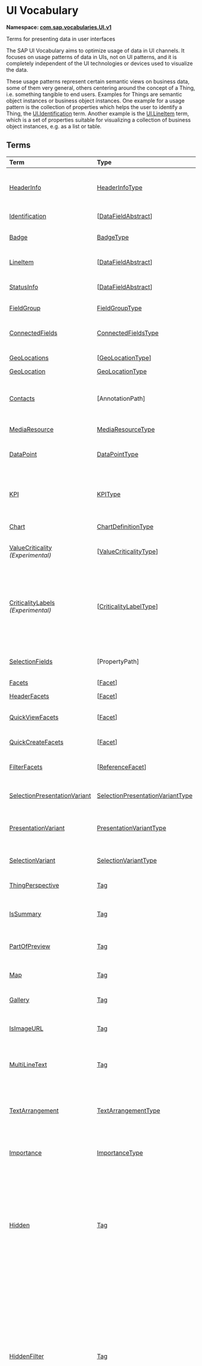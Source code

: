 # UI Vocabulary
**Namespace: [com.sap.vocabularies.UI.v1](UI.xml)**

Terms for presenting data in user interfaces

The SAP UI Vocabulary aims to optimize usage of data in UI channels.
It focuses on usage patterns of data in UIs, not on UI patterns, and it is completely independent of the 
UI technologies or devices used to visualize the data.

These usage patterns represent certain semantic views on business data, some of them very general, 
others centering around the concept of a Thing, i.e. something tangible to end users. 
Examples for Things are semantic object instances or business object instances. 
One example for a usage pattern is the collection of properties which helps the user to identify a Thing, 
the [UI.Identification](#Identification) term. 
Another example is the [UI.LineItem](#LineItem) term, which is a set of properties suitable for visualizing 
a collection of business object instances, e.g. as a list or table.


## Terms

Term|Type|Description
:---|:---|:----------
[HeaderInfo](UI.xml#L51)|[HeaderInfoType](#HeaderInfoType)|<a name="HeaderInfo"></a>Information for the header area of an entity representation. HeaderInfo is mandatory for main entity types of the model
[Identification](UI.xml#L102)|\[[DataFieldAbstract](#DataFieldAbstract)\]|<a name="Identification"></a>Collection of fields identifying the object
[Badge](UI.xml#L107)|[BadgeType](#BadgeType)|<a name="Badge"></a>Information usually displayed in the form of a business card
[LineItem](UI.xml#L135)|\[[DataFieldAbstract](#DataFieldAbstract)\]|<a name="LineItem"></a>Collection of data fields for representation in a table or list
[StatusInfo](UI.xml#L140)|\[[DataFieldAbstract](#DataFieldAbstract)\]|<a name="StatusInfo"></a>Collection of data fields describing the status of an entity
[FieldGroup](UI.xml#L145)|[FieldGroupType](#FieldGroupType)|<a name="FieldGroup"></a>Group of fields with an optional label
[ConnectedFields](UI.xml#L159)|[ConnectedFieldsType](#ConnectedFieldsType)|<a name="ConnectedFields"></a>Group of semantically connected fields with a representation template and an optional label ([Example](UI.xml#L162))
[GeoLocations](UI.xml#L229)|\[[GeoLocationType](#GeoLocationType)\]|<a name="GeoLocations"></a>Collection of geographic locations
[GeoLocation](UI.xml#L233)|[GeoLocationType](#GeoLocationType)|<a name="GeoLocation"></a>Geographic location
[Contacts](UI.xml#L253)|\[AnnotationPath\]|<a name="Contacts"></a>Collection of contacts<p>Each collection item MUST reference an annotation of a Communication.Contact</p>
[MediaResource](UI.xml#L260)|[MediaResourceType](#MediaResourceType)|<a name="MediaResource"></a>Properties that describe a media resource
[DataPoint](UI.xml#L314)|[DataPointType](#DataPointType)|<a name="DataPoint"></a>Visualization of a single point of data, typically a number; may also be textual, e.g. a status value
[KPI](UI.xml#L606)|[KPIType](#KPIType)|<a name="KPI"></a>A Key Performance Indicator (KPI) bundles a SelectionVariant and a DataPoint, and provides details for progressive disclosure
[Chart](UI.xml#L661)|[ChartDefinitionType](#ChartDefinitionType)|<a name="Chart"></a>Visualization of multiple data points
[ValueCriticality](UI.xml#L881) *(Experimental)*|\[[ValueCriticalityType](#ValueCriticalityType)\]|<a name="ValueCriticality"></a>Assign criticalities to primitive values. This information can be used for semantic coloring.
[CriticalityLabels](UI.xml#L896) *(Experimental)*|\[[CriticalityLabelType](#CriticalityLabelType)\]|<a name="CriticalityLabels"></a>Assign labels to criticalities. This information can be used for semantic coloring. A label for a criticality is required, if more than one value of the annotated property has been assigned to the same criticality. There must be no more than one label per criticality.
[SelectionFields](UI.xml#L918)|\[PropertyPath\]|<a name="SelectionFields"></a>Properties that might be relevant for filtering a collection of entities of this type
[Facets](UI.xml#L927)|\[[Facet](#Facet)\]|<a name="Facets"></a>Collection of facets
[HeaderFacets](UI.xml#L931)|\[[Facet](#Facet)\]|<a name="HeaderFacets"></a>Facets for additional object header information
[QuickViewFacets](UI.xml#L935)|\[[Facet](#Facet)\]|<a name="QuickViewFacets"></a>Facets that may be used for a quick overview of the object
[QuickCreateFacets](UI.xml#L939)|\[[Facet](#Facet)\]|<a name="QuickCreateFacets"></a>Facets that may be used for a (quick) create of the object
[FilterFacets](UI.xml#L943)|\[[ReferenceFacet](#ReferenceFacet)\]|<a name="FilterFacets"></a>Facets that reference UI.FieldGroup annotations to group filterable fields
[SelectionPresentationVariant](UI.xml#L1007)|[SelectionPresentationVariantType](#SelectionPresentationVariantType)|<a name="SelectionPresentationVariant"></a>A SelectionPresentationVariant bundles a Selection Variant and a Presentation Variant
[PresentationVariant](UI.xml#L1033)|[PresentationVariantType](#PresentationVariantType)|<a name="PresentationVariant"></a>Defines how the result of a queried collection of entities is shaped and how this result is displayed
[SelectionVariant](UI.xml#L1107)|[SelectionVariantType](#SelectionVariantType)|<a name="SelectionVariant"></a>A SelectionVariant denotes a combination of parameters and filters to query the annotated entity set
[ThingPerspective](UI.xml#L1239)|[Tag](https://github.com/oasis-tcs/odata-vocabularies/blob/master/vocabularies/Org.OData.Core.V1.md#Tag)|<a name="ThingPerspective"></a>The annotated term is a Thing Perspective
[IsSummary](UI.xml#L1242)|[Tag](https://github.com/oasis-tcs/odata-vocabularies/blob/master/vocabularies/Org.OData.Core.V1.md#Tag)|<a name="IsSummary"></a>This Facet and all included Facets are the summary of the thing. At most one Facet of a thing can be tagged with this term
[PartOfPreview](UI.xml#L1247)|[Tag](https://github.com/oasis-tcs/odata-vocabularies/blob/master/vocabularies/Org.OData.Core.V1.md#Tag)|<a name="PartOfPreview"></a>This Facet and all included Facets are part of the Thing preview
[Map](UI.xml#L1251)|[Tag](https://github.com/oasis-tcs/odata-vocabularies/blob/master/vocabularies/Org.OData.Core.V1.md#Tag)|<a name="Map"></a>Target MUST reference a UI.GeoLocation, Communication.Address or a collection of these
[Gallery](UI.xml#L1256)|[Tag](https://github.com/oasis-tcs/odata-vocabularies/blob/master/vocabularies/Org.OData.Core.V1.md#Tag)|<a name="Gallery"></a>Target MUST reference a UI.MediaResource
[IsImageURL](UI.xml#L1261)|[Tag](https://github.com/oasis-tcs/odata-vocabularies/blob/master/vocabularies/Org.OData.Core.V1.md#Tag)|<a name="IsImageURL"></a>Properties and terms annotated with this term MUST contain a valid URL referencing an resource with a MIME type image
[MultiLineText](UI.xml#L1267)|[Tag](https://github.com/oasis-tcs/odata-vocabularies/blob/master/vocabularies/Org.OData.Core.V1.md#Tag)|<a name="MultiLineText"></a>Properties annotated with this annotation should be rendered as multi-line text (e.g. text area)
[TextArrangement](UI.xml#L1273)|[TextArrangementType](#TextArrangementType)|<a name="TextArrangement"></a>Describes the arrangement of a code or ID value and its text<p>If used for a single property the Common.Text annotation is annotated</p>
[Importance](UI.xml#L1300)|[ImportanceType](#ImportanceType)|<a name="Importance"></a>Expresses the importance of e.g. a DataField or an annotation
[Hidden](UI.xml#L1315)|[Tag](https://github.com/oasis-tcs/odata-vocabularies/blob/master/vocabularies/Org.OData.Core.V1.md#Tag)|<a name="Hidden"></a>Properties or facets (see UI.Facet) annotated with this term will not be rendered if the annotation evaluates to true.<p>Hidden properties usually carry technical information that is used for application control and is of no direct interest to end users. The annotation value may be an expression to dynamically hide or render the annotated feature.</p>
[HiddenFilter](UI.xml#L1322)|[Tag](https://github.com/oasis-tcs/odata-vocabularies/blob/master/vocabularies/Org.OData.Core.V1.md#Tag)|<a name="HiddenFilter"></a>Properties annotated with this term will not be rendered as filter criteria if the annotation evaluates to true.<p>Properties annotated with `HiddenFilter` are intended as parts of a `$filter` expression that cannot be directly influenced by end users. The properties will be rendered in all other places, e.g. table columns or form fields. This is in contrast to properties annotated with [Hidden](#Hidden) that are not rendered at all.</p>
[DataFieldDefault](UI.xml#L1329) *(Experimental)*|[DataFieldAbstract](#DataFieldAbstract)|<a name="DataFieldDefault"></a>Default representation of a property as a datafield, e.g. when the property is added as a table column or form field via personalization<p>Only concrete subtypes of DataFieldAbstract can be used for a DataFieldDefault. For type [DataField](#DataField) and its subtypes the annotation target SHOULD be the same property that is referenced via a path expression in the `Value` of the datafield.</p>
[Criticality](UI.xml#L1536)|[CriticalityType](#CriticalityType)|<a name="Criticality"></a>Service-calculated criticality, alternative to UI.CriticalityCalculation
[CriticalityCalculation](UI.xml#L1540)|[CriticalityCalculationType](#CriticalityCalculationType)|<a name="CriticalityCalculation"></a>Parameters for client-calculated criticality, alternative to UI.Criticality
[OrderBy](UI.xml#L1544) *(Experimental)*|PropertyPath|<a name="OrderBy"></a>Sort by the referenced property instead of by the annotated property<p>Example: annotated property `SizeCode` has string values XS, S, M, L, XL, referenced property SizeOrder has numeric values -2, -1, 0, 1, 2. Numeric ordering by SizeOrder will be more understandable than lexicographic ordering by SizeCode.</p>
[RecommendationState](UI.xml#L1552) *(Experimental)*|[RecommendationStateType](#RecommendationStateType)|<a name="RecommendationState"></a>Indicates whether a field contains or has a recommended value<p>Intelligent systems can help users by recommending input the user may "prefer".</p>
[RecommendationList](UI.xml#L1584) *(Experimental)*|[RecommendationListType](#RecommendationListType)|<a name="RecommendationList"></a>Specifies how to get a list of recommended values for a property or parameter<p>Intelligent systems can help users by recommending input the user may "prefer".</p>

## <a name="HeaderInfoType"></a>[HeaderInfoType](UI.xml#L56)


Property|Type|Description
:-------|:---|:----------
[TypeName](UI.xml#L57)|String|Name of the main entity type
[TypeNamePlural](UI.xml#L61)|String|Plural form of the name of the main entity type
[Title](UI.xml#L65)|[DataFieldAbstract](#DataFieldAbstract)|Title, e.g. for overview pages<p>This can be a [DataField](#DataField) and any of its children, or a [DataFieldForAnnotation](#DataFieldForAnnotation) targeting [ConnectedFields](#ConnectedFields).</p>
[Description](UI.xml#L76)|[DataFieldAbstract](#DataFieldAbstract)|Description, e.g. for overview pages<p>This can be a [DataField](#DataField) and any of its children, or a [DataFieldForAnnotation](#DataFieldForAnnotation) targeting [ConnectedFields](#ConnectedFields).</p>
[ImageUrl](UI.xml#L87)|URL|Image URL for an instance of the entity type. If the property ImageUrl has a valid value, it can be used for the visualization of the instance. If it is not available or not valid the property TypeImageUrl can be used instead.
[TypeImageUrl](UI.xml#L92)|URL|Image URL for the entity type
[Initials](UI.xml#L96) *(Experimental)*|String|Latin letters to be used in case no ImageUrl or TypeImageUrl is present

## <a name="BadgeType"></a>[BadgeType](UI.xml#L111)


Property|Type|Description
:-------|:---|:----------
[HeadLine](UI.xml#L112)|[DataField](#DataField)|Headline
[Title](UI.xml#L115)|[DataField](#DataField)|Title
[ImageUrl](UI.xml#L118)|URL|Image URL for an instance of the entity type. If the property ImageUrl has a valid value, it can be used for the visualization of the instance. If it is not available or not valid the property TypeImageUrl can be used instead.
[TypeImageUrl](UI.xml#L123)|URL|Image URL for the entity type
[MainInfo](UI.xml#L127)|[DataField](#DataField)|Main information on the business card
[SecondaryInfo](UI.xml#L130)|[DataField](#DataField)|Additional information on the business card

## <a name="FieldGroupType"></a>[FieldGroupType](UI.xml#L149)


Property|Type|Description
:-------|:---|:----------
[Label](UI.xml#L150)|String|Label for the field group
[Data](UI.xml#L154)|\[[DataFieldAbstract](#DataFieldAbstract)\]|Collection of data fields

## <a name="ConnectedFieldsType"></a>[ConnectedFieldsType](UI.xml#L187) *(Experimental)*
Group of semantically connected fields with a representation template and an optional label

Property|Type|Description
:-------|:---|:----------
[Label](UI.xml#L191)|String|Label for the connected fields
[Template](UI.xml#L195)|String|Template for representing the connected fields<p>Template variables are identifiers enclosed in curly braces, e.g. `{MaterialName} - {MaterialClassName}`. The `Data` collection assigns values to the template variables.</p>
[Data](UI.xml#L201)|[Dictionary](https://github.com/oasis-tcs/odata-vocabularies/blob/master/vocabularies/Org.OData.Core.V1.md#Dictionary)|Dictionary of template variables<p>Each template variable used in `Template` must be assigned a value here. The value must be of type [DataFieldAbstract](#DataFieldAbstract)</p>

## <a name="GeoLocationType"></a>[GeoLocationType](UI.xml#L237)
Properties that define a geographic location

Property|Type|Description
:-------|:---|:----------
[Latitude](UI.xml#L239)|Double|Geographic latitude
[Longitude](UI.xml#L242)|Double|Geographic longitude
[Location](UI.xml#L245)|GeographyPoint|A point in a round-earth coordinate system
[Address](UI.xml#L248)|[AddressType](Communication.md#AddressType)|vCard-style address

## <a name="MediaResourceType"></a>[MediaResourceType](UI.xml#L264)


Property|Type|Description
:-------|:---|:----------
[Url](UI.xml#L265)|URL|URL of media resource
[ContentType](UI.xml#L269)|MediaType|Content type, such as application/pdf, video/x-flv, image/jpeg
[ByteSize](UI.xml#L273)|Int64|Resource size in bytes
[ChangedAt](UI.xml#L276)|DateTimeOffset|Date of last change
[Thumbnail](UI.xml#L279)|[ImageType](#ImageType)|Thumbnail image
[Title](UI.xml#L282)|[DataField](#DataField)|Resource title
[Description](UI.xml#L285)|[DataField](#DataField)|Resource description

## <a name="ImageType"></a>[ImageType](UI.xml#L289)


Property|Type|Description
:-------|:---|:----------
[Url](UI.xml#L290)|URL|URL of image
[Width](UI.xml#L294)|String|Width of image
[Height](UI.xml#L297)|String|Height of image

## <a name="DataPointType"></a>[DataPointType](UI.xml#L319)


Property|Type|Description
:-------|:---|:----------
[Title](UI.xml#L320)|String|Title of the data point
[Description](UI.xml#L324)|String|Short description
[LongDescription](UI.xml#L328)|String|Full description
[Value](UI.xml#L332)|PrimitiveType|Numeric value<p> The value is typically provided via a `Path` construct. The path MUST lead to a direct property of the same entity type or a property of a complex property (recursively) of that entity type, navigation segments are not allowed.<br/>It could be annotated with either `UoM.ISOCurrency` or `UoM.Unit`. Percentage values are annotated with `UoM.Unit = '%'`. A renderer should take an optional `Common.Text` annotation into consideration.             </p>
[TargetValue](UI.xml#L344)|PrimitiveType|Target value
[ForecastValue](UI.xml#L347)|PrimitiveType|Forecast value
[MinimumValue](UI.xml#L350)|Decimal|Minimum value (for output rendering)
[MaximumValue](UI.xml#L353)|Decimal|Maximum value (for output rendering)
[ValueFormat](UI.xml#L356)|[NumberFormat](#NumberFormat)|Number format
[Visualization](UI.xml#L359)|[VisualizationType](#VisualizationType)|Preferred visualization
[SampleSize](UI.xml#L362)|PrimitiveType|Sample size used for the determination of the data point; should contain just integer value as Edm.Byte, Edm.SByte, Edm.Intxx, and Edm.Decimal with scale 0.
[ReferencePeriod](UI.xml#L369)|[ReferencePeriod](#ReferencePeriod)|Reference period
[Criticality](UI.xml#L372)|[CriticalityType](#CriticalityType)|Service-calculated criticality, alternative to CriticalityCalculation
[CriticalityRepresentation](UI.xml#L375) *(Experimental)*|[CriticalityRepresentationType](#CriticalityRepresentationType)|Decides if criticality is visualized in addition by means of an icon
[CriticalityCalculation](UI.xml#L379)|[CriticalityCalculationType](#CriticalityCalculationType)|Parameters for client-calculated criticality, alternative to Criticality
[Trend](UI.xml#L382)|[TrendType](#TrendType)|Service-calculated trend, alternative to TrendCalculation
[TrendCalculation](UI.xml#L385)|[TrendCalculationType](#TrendCalculationType)|Parameters for client-calculated trend, alternative to Trend
[Responsible](UI.xml#L388)|[ContactType](Communication.md#ContactType)|Contact person

## <a name="NumberFormat"></a>[NumberFormat](UI.xml#L393)
Describes how to visualise a number

Property|Type|Description
:-------|:---|:----------
[ScaleFactor](UI.xml#L395)|Decimal|Display value in *ScaleFactor* units, e.g. 1000 for k (kilo), 1e6 for M (Mega)
[NumberOfFractionalDigits](UI.xml#L399)|Byte|Number of fractional digits of the scaled value to be visualized

## <a name="VisualizationType"></a>[VisualizationType](UI.xml#L404)


Member|Value|Description
:-----|----:|:----------
[Number](UI.xml#L405)|0|Visualize as a number
[BulletChart](UI.xml#L408)|1|Visualize as bullet chart - requires TargetValue
[Progress](UI.xml#L411)|2|Visualize as progress indicator - requires TargetValue
[Rating](UI.xml#L414)|3|Visualize as partially or completely filled stars/hearts/... - requires TargetValue
[Donut](UI.xml#L418)|4|Visualize as donut, optionally with missing segment - requires TargetValue
[DeltaBulletChart](UI.xml#L421)|5|Visualize as delta bullet chart - requires TargetValue

## <a name="ReferencePeriod"></a>[ReferencePeriod](UI.xml#L426)
Reference period

Property|Type|Description
:-------|:---|:----------
[Description](UI.xml#L428)|String|Short description of the reference period
[Start](UI.xml#L432)|DateTimeOffset|Start of the reference period
[End](UI.xml#L435)|DateTimeOffset|End of the reference period

## <a name="CriticalityType"></a>[CriticalityType](UI.xml#L440)
Criticality of a value or status, represented e.g. via semantic colors (https://experience.sap.com/fiori-design-web/foundation/colors/#semantic-colors)

Member|Value|Description
:-----|----:|:----------
[VeryNegative](UI.xml#L443) *(Experimental)*|-1|Very negative / dark-red status - risk - out of stock - late
[Neutral](UI.xml#L447)|0|Neutral / grey status - inactive - open - in progress
[Negative](UI.xml#L450)|1|Negative / red status - attention - overload - alert
[Critical](UI.xml#L453)|2|Critical / orange status - warning
[Positive](UI.xml#L456)|3|Positive / green status - completed - available - on track - acceptable
[VeryPositive](UI.xml#L459) *(Experimental)*|4|Very positive / blue status - above max stock - excess

## <a name="CriticalityCalculationType"></a>[CriticalityCalculationType](UI.xml#L465): [CriticalityThresholdsType](#CriticalityThresholdsType)
Describes how to calculate the criticality of a value depending on the improvement direction


The calculation is done by comparing a value to the threshold values relevant for the specified improvement direction.

For improvement direction `Target`, the criticality is calculated using both low and high threshold values. It will be
  - Positive if the value is greater than or equal to AcceptanceRangeLowValue and lower than or equal to AcceptanceRangeHighValue
  - Neutral if the value is greater than or equal to ToleranceRangeLowValue and lower than AcceptanceRangeLowValue OR greater than AcceptanceRangeHighValue and lower than or equal to ToleranceRangeHighValue
  - Critical if the value is greater than or equal to DeviationRangeLowValue and lower than ToleranceRangeLowValue OR greater than ToleranceRangeHighValue  and lower than or equal to DeviationRangeHighValue
  - Negative if the value is lower than DeviationRangeLowValue or greater than DeviationRangeHighValue

For improvement direction `Minimize`, the criticality is calculated using the high threshold values. It is
  - Positive if the value is lower than or equal to AcceptanceRangeHighValue
  - Neutral if the value is  greater than AcceptanceRangeHighValue and lower than or equal to ToleranceRangeHighValue
  - Critical if the value is greater than ToleranceRangeHighValue and lower than or equal to DeviationRangeHighValue
  - Negative if the value is greater than DeviationRangeHighValue

For improvement direction `Maximize`, the criticality is calculated using the low threshold values. It is
  - Positive if the value is greater than or equal to AcceptanceRangeLowValue
  - Neutral if the value is less than AcceptanceRangeLowValue and greater than or equal to ToleranceRangeLowValue
  - Critical if the value is lower than ToleranceRangeLowValue and greater than or equal to DeviationRangeLowValue
  - Negative if the value is lower than DeviationRangeLowValue
             
Thresholds are optional. For unassigned values, defaults are determined in this order:
  - For DeviationRange, an omitted LowValue translates into the smallest possible number (-INF), an omitted HighValue translates into the largest possible number (+INF)
  - For ToleranceRange, an omitted LowValue will be initialized with DeviationRangeLowValue, an omitted HighValue will be initialized with DeviationRangeHighValue
  - For AcceptanceRange, an omitted LowValue will be initialized with ToleranceRangeLowValue, an omitted HighValue will be initialized with ToleranceRangeHighValue
          

Property|Type|Description
:-------|:---|:----------
[*AcceptanceRangeLowValue*](UI.xml#L510)|PrimitiveType|Lowest value that is considered positive
[*AcceptanceRangeHighValue*](UI.xml#L513)|PrimitiveType|Highest value that is considered positive
[*ToleranceRangeLowValue*](UI.xml#L516)|PrimitiveType|Lowest value that is considered neutral
[*ToleranceRangeHighValue*](UI.xml#L519)|PrimitiveType|Highest value that is considered neutral
[*DeviationRangeLowValue*](UI.xml#L522)|PrimitiveType|Lowest value that is considered critical
[*DeviationRangeHighValue*](UI.xml#L525)|PrimitiveType|Highest value that is considered critical
[ImprovementDirection](UI.xml#L496)|[ImprovementDirectionType](#ImprovementDirectionType)|Describes in which direction the value improves
[ConstantThresholds](UI.xml#L499) *(Experimental)*|\[[LevelThresholdsType](#LevelThresholdsType)\]|List of thresholds depending on the aggregation level as a set of constant values<p>Constant thresholds shall only be used in order to refine constant values given for the data point overall (aggregation level with empty collection of property paths), but not if the thresholds are based on other measure elements.</p>

## <a name="CriticalityThresholdsType"></a>[CriticalityThresholdsType](UI.xml#L508)
Thresholds for calculating the criticality of a value

**Derived Types:**
- [CriticalityCalculationType](#CriticalityCalculationType)
- [LevelThresholdsType](#LevelThresholdsType)

Property|Type|Description
:-------|:---|:----------
[AcceptanceRangeLowValue](UI.xml#L510)|PrimitiveType|Lowest value that is considered positive
[AcceptanceRangeHighValue](UI.xml#L513)|PrimitiveType|Highest value that is considered positive
[ToleranceRangeLowValue](UI.xml#L516)|PrimitiveType|Lowest value that is considered neutral
[ToleranceRangeHighValue](UI.xml#L519)|PrimitiveType|Highest value that is considered neutral
[DeviationRangeLowValue](UI.xml#L522)|PrimitiveType|Lowest value that is considered critical
[DeviationRangeHighValue](UI.xml#L525)|PrimitiveType|Highest value that is considered critical

## <a name="ImprovementDirectionType"></a>[ImprovementDirectionType](UI.xml#L530)
Describes which direction of a value change is seen as an improvement

Member|Value|Description
:-----|----:|:----------
[Minimize](UI.xml#L532)|1|Lower is better
[Target](UI.xml#L535)|2|Closer to the target is better
[Maximize](UI.xml#L538)|3|Higher is better

## <a name="LevelThresholdsType"></a>[LevelThresholdsType](UI.xml#L543): [CriticalityThresholdsType](#CriticalityThresholdsType) *(Experimental)*
Thresholds for an aggregation level

Property|Type|Description
:-------|:---|:----------
[*AcceptanceRangeLowValue*](UI.xml#L510)|PrimitiveType|Lowest value that is considered positive
[*AcceptanceRangeHighValue*](UI.xml#L513)|PrimitiveType|Highest value that is considered positive
[*ToleranceRangeLowValue*](UI.xml#L516)|PrimitiveType|Lowest value that is considered neutral
[*ToleranceRangeHighValue*](UI.xml#L519)|PrimitiveType|Highest value that is considered neutral
[*DeviationRangeLowValue*](UI.xml#L522)|PrimitiveType|Lowest value that is considered critical
[*DeviationRangeHighValue*](UI.xml#L525)|PrimitiveType|Highest value that is considered critical
[AggregationLevel](UI.xml#L546)|\[PropertyPath\]|An unordered tuple of dimensions, i.e. properties which are intended to be used for grouping in aggregating requests. In analytical UIs, e.g. an analytical chart, the aggregation level typically corresponds to the visible dimensions.

## <a name="TrendType"></a>[TrendType](UI.xml#L552)
The trend of a value

Member|Value|Description
:-----|----:|:----------
[StrongUp](UI.xml#L554)|1|Value grows strongly
[Up](UI.xml#L557)|2|Value grows
[Sideways](UI.xml#L560)|3|Value does not significantly grow or shrink
[Down](UI.xml#L563)|4|Value shrinks
[StrongDown](UI.xml#L566)|5|Value shrinks strongly

## <a name="TrendCalculationType"></a>[TrendCalculationType](UI.xml#L571)
Describes how to calculate the trend of a value


By default, the calculation is done by comparing the difference between Value and ReferenceValue to the threshold values. 
If IsRelativeDifference is set, the difference of Value and ReferenceValue is divided by ReferenceValue and the relative difference is compared.

The trend is 
  - StrongUp if the difference is greater than or equal to StrongUpDifference
  - Up if the difference is less than StrongUpDifference and greater than or equal to UpDifference
  - Sideways if the difference  is less than UpDifference and greater than DownDifference
  - Down if the difference is greater than StrongDownDifference and lower than or equal to DownDifference
  - StrongDown if the difference is lower than or equal to StrongDownDifference

Property|Type|Description
:-------|:---|:----------
[ReferenceValue](UI.xml#L585)|PrimitiveType|Reference value for the calculation, e.g. number of sales for the last year
[IsRelativeDifference](UI.xml#L589)|Boolean|Calculate with a relative difference
[UpDifference](UI.xml#L592)|Decimal|Threshold for Up
[StrongUpDifference](UI.xml#L595)|Decimal|Threshold for StrongUp
[DownDifference](UI.xml#L598)|Decimal|Threshold for Down
[StrongDownDifference](UI.xml#L601)|Decimal|Threshold for StrongDown

## <a name="KPIType"></a>[KPIType](UI.xml#L612)


Property|Type|Description
:-------|:---|:----------
[ID](UI.xml#L613)|String|Optional identifier to reference this instance from an external context
[ShortDescription](UI.xml#L618) *(Experimental)*|String|Very short description
[SelectionVariant](UI.xml#L623)|[SelectionVariantType](#SelectionVariantType)|Selection variant, either specified inline or referencing another annotation via Path
[DataPoint](UI.xml#L627)|[DataPointType](#DataPointType)|Data point, either specified inline or referencing another annotation via Path
[AdditionalDataPoints](UI.xml#L631)|\[[DataPointType](#DataPointType)\]|Additional data points, either specified inline or referencing another annotation via Path<p>Additional data points are typically related to the main data point and provide complementing information or could be used for comparisons</p>
[Detail](UI.xml#L637)|[KPIDetailType](#KPIDetailType)|Contains information about KPI details, especially drill-down presentations

## <a name="KPIDetailType"></a>[KPIDetailType](UI.xml#L642)


Property|Type|Description
:-------|:---|:----------
[DefaultPresentationVariant](UI.xml#L643)|[PresentationVariantType](#PresentationVariantType)|Presentation variant, either specified inline or referencing another annotation via Path
[AlternativePresentationVariants](UI.xml#L647)|\[[PresentationVariantType](#PresentationVariantType)\]|A list of alternative presentation variants, either specified inline or referencing another annotation via Path
[SemanticObject](UI.xml#L651)|String|Name of the Semantic Object. If not specified, use Semantic Object annotated at the property referenced in KPI/DataPoint/Value
[Action](UI.xml#L655)|String|Name of the Action on the Semantic Object. If not specified, let user choose which of the available actions to trigger.

## <a name="ChartDefinitionType"></a>[ChartDefinitionType](UI.xml#L665)


Property|Type|Description
:-------|:---|:----------
[Title](UI.xml#L666)|String|Title of the chart
[Description](UI.xml#L670)|String|Short description
[ChartType](UI.xml#L674)|[ChartType](#ChartType)|Chart type
[AxisScaling](UI.xml#L677)|[ChartAxisScalingType](#ChartAxisScalingType)|Describes the scale of the chart value axes
[Measures](UI.xml#L680)|\[PropertyPath\]|Measures of the chart, e.g. size and color in a bubble chart
[MeasureAttributes](UI.xml#L683)|\[[ChartMeasureAttributeType](#ChartMeasureAttributeType)\]|Describes Attributes for Measures. All Measures used in this collection must also be part of the Measures Property.
[Dimensions](UI.xml#L688)|\[PropertyPath\]|Dimensions of the chart, e.g. x- and y-axis of a bubble chart
[DimensionAttributes](UI.xml#L691)|\[[ChartDimensionAttributeType](#ChartDimensionAttributeType)\]|Describes Attributes for Dimensions. All Dimensions used in this collection must also be part of the Dimensions Property.
[Actions](UI.xml#L696)|\[[DataFieldForActionAbstract](#DataFieldForActionAbstract)\]|Available actions

## <a name="ChartType"></a>[ChartType](UI.xml#L701)


Member|Value|Description
:-----|----:|:----------
[Column](UI.xml#L702)|0|
[ColumnStacked](UI.xml#L703)|1|
[ColumnDual](UI.xml#L704)|2|
[ColumnStackedDual](UI.xml#L705)|3|
[ColumnStacked100](UI.xml#L706)|4|
[ColumnStackedDual100](UI.xml#L707)|5|
[Bar](UI.xml#L708)|6|
[BarStacked](UI.xml#L709)|7|
[BarDual](UI.xml#L710)|8|
[BarStackedDual](UI.xml#L711)|9|
[BarStacked100](UI.xml#L712)|10|
[BarStackedDual100](UI.xml#L713)|11|
[Area](UI.xml#L714)|12|
[AreaStacked](UI.xml#L715)|13|
[AreaStacked100](UI.xml#L716)|14|
[HorizontalArea](UI.xml#L717)|15|
[HorizontalAreaStacked](UI.xml#L718)|16|
[HorizontalAreaStacked100](UI.xml#L719)|17|
[Line](UI.xml#L720)|18|
[LineDual](UI.xml#L721)|19|
[Combination](UI.xml#L722)|20|
[CombinationStacked](UI.xml#L723)|21|
[CombinationDual](UI.xml#L724)|22|
[CombinationStackedDual](UI.xml#L725)|23|
[HorizontalCombinationStacked](UI.xml#L726)|24|
[Pie](UI.xml#L727)|25|
[Donut](UI.xml#L728)|26|
[Scatter](UI.xml#L729)|27|
[Bubble](UI.xml#L730)|28|
[Radar](UI.xml#L731)|29|
[HeatMap](UI.xml#L732)|30|
[TreeMap](UI.xml#L733)|31|
[Waterfall](UI.xml#L734)|32|
[Bullet](UI.xml#L735)|33|
[VerticalBullet](UI.xml#L736)|34|
[HorizontalWaterfall](UI.xml#L737)|35|
[HorizontalCombinationDual](UI.xml#L738)|36|
[HorizontalCombinationStackedDual](UI.xml#L739)|37|
[Donut100](UI.xml#L740) *(Experimental)*|38|

## <a name="ChartAxisScalingType"></a>[ChartAxisScalingType](UI.xml#L746)


Property|Type|Description
:-------|:---|:----------
[ScaleBehavior](UI.xml#L747)|[ChartAxisScaleBehaviorType](#ChartAxisScaleBehaviorType)|Scale is fixed or adapts automatically to rendered values
[AutoScaleBehavior](UI.xml#L750)|[ChartAxisAutoScaleBehaviorType](#ChartAxisAutoScaleBehaviorType)|Settings for automatic scaling
[FixedScaleMultipleStackedMeasuresBoundaryValues](UI.xml#L755)|[FixedScaleMultipleStackedMeasuresBoundaryValuesType](#FixedScaleMultipleStackedMeasuresBoundaryValuesType)|Boundary values for fixed scaling of a stacking chart type with multiple measures

## <a name="ChartAxisScaleBehaviorType"></a>[ChartAxisScaleBehaviorType](UI.xml#L761)


Member|Value|Description
:-----|----:|:----------
[AutoScale](UI.xml#L762)|0|Value axes scale automatically
[FixedScale](UI.xml#L765)|1|Fixed minimum and maximum values are applied, which are derived from the @UI.MeasureAttributes.DataPoint/MinimumValue and .../MaximumValue annotation by default. For stacking chart types with multiple measures, they are taken from ChartAxisScalingType/FixedScaleMultipleStackedMeasuresBoundaryValues.

## <a name="ChartAxisAutoScaleBehaviorType"></a>[ChartAxisAutoScaleBehaviorType](UI.xml#L774)


Property|Type|Description
:-------|:---|:----------
[ZeroAlwaysVisible](UI.xml#L775)|Boolean|Forces the value axis to always display the zero value
[DataScope](UI.xml#L778)|[ChartAxisAutoScaleDataScopeType](#ChartAxisAutoScaleDataScopeType)|Determines the automatic scaling

## <a name="ChartAxisAutoScaleDataScopeType"></a>[ChartAxisAutoScaleDataScopeType](UI.xml#L783)


Member|Value|Description
:-----|----:|:----------
[DataSet](UI.xml#L784)|0|Minimum and maximum axes values are determined from the entire data set
[VisibleData](UI.xml#L787)|1|Minimum and maximum axes values are determined from the currently visible data. Scrolling will change the scale.

## <a name="FixedScaleMultipleStackedMeasuresBoundaryValuesType"></a>[FixedScaleMultipleStackedMeasuresBoundaryValuesType](UI.xml#L793)


Property|Type|Description
:-------|:---|:----------
[MinimumValue](UI.xml#L794)|Decimal|Minimum value on value axes
[MaximumValue](UI.xml#L797)|Decimal|Maximum value on value axes

## <a name="ChartDimensionAttributeType"></a>[ChartDimensionAttributeType](UI.xml#L802)


Property|Type|Description
:-------|:---|:----------
[Dimension](UI.xml#L803)|PropertyPath|
[Role](UI.xml#L804)|[ChartDimensionRoleType](#ChartDimensionRoleType)|
[HierarchyLevel](UI.xml#L805) *(Experimental)*|Int32|For a dimension with a hierarchy, members are selected from this level. The root node of the hierarchy is at level 0.
[ValuesForSequentialColorLevels](UI.xml#L810) *(Experimental)*|\[String\]|All values in this collection should be assigned to levels of the same color.
[EmphasizedValues](UI.xml#L815) *(Experimental)*|\[String\]|All values in this collection should be emphasized.
[EmphasisLabels](UI.xml#L819) *(Experimental)*|[EmphasisLabelType](#EmphasisLabelType)|Assign a label to values with an emphasized representation. This is required, if more than one emphasized value has been specified.

## <a name="ChartMeasureAttributeType"></a>[ChartMeasureAttributeType](UI.xml#L826)


Property|Type|Description
:-------|:---|:----------
[Measure](UI.xml#L838)|PropertyPath|
[Role](UI.xml#L839)|[ChartMeasureRoleType](#ChartMeasureRoleType)|
[DataPoint](UI.xml#L840)|AnnotationPath|Annotation path MUST end in @UI.DataPoint and the data point's Value MUST be the same property as in Measure
[UseSequentialColorLevels](UI.xml#L849) *(Experimental)*|Boolean|All measures for which this setting is true should be assigned to levels of the same color.
[Accumulative](UI.xml#L854) *(Experimental)*|Boolean|The measure has non-negative and additive values; it can be used in whole-part charts, e.g. the Donut

## <a name="ChartDimensionRoleType"></a>[ChartDimensionRoleType](UI.xml#L861)


Member|Value|Description
:-----|----:|:----------
[Category](UI.xml#L862)|0|
[Series](UI.xml#L863)|1|
[Category2](UI.xml#L864)|2|

## <a name="ChartMeasureRoleType"></a>[ChartMeasureRoleType](UI.xml#L867)


Member|Value|Description
:-----|----:|:----------
[Axis1](UI.xml#L868)|0|
[Axis2](UI.xml#L869)|1|
[Axis3](UI.xml#L870)|2|

## <a name="EmphasisLabelType"></a>[EmphasisLabelType](UI.xml#L873) *(Experimental)*
Assigns a label to the set of emphasized values and optionally also for non-emphasized values. This information can be used for semantic coloring.

Property|Type|Description
:-------|:---|:----------
[EmphasizedValuesLabel](UI.xml#L877)|String|
[NonEmphasizedValuesLabel](UI.xml#L878)|String|

## <a name="ValueCriticalityType"></a>[ValueCriticalityType](UI.xml#L886) *(Experimental)*
Assigns a fixed criticality to a primitive value. This information can be used for semantic coloring.

Property|Type|Description
:-------|:---|:----------
[Value](UI.xml#L890)|PrimitiveType|MUST be a fixed value of primitive type
[Criticality](UI.xml#L893)|[CriticalityType](#CriticalityType)|

## <a name="CriticalityLabelType"></a>[CriticalityLabelType](UI.xml#L907) *(Experimental)*
Assigns a label to a criticality. This information can be used for semantic coloring.

Property|Type|Description
:-------|:---|:----------
[Criticality](UI.xml#L911)|[CriticalityType](#CriticalityType)|
[Label](UI.xml#L912)|String|Criticality label

## <a name="Facet"></a>[*Facet*](UI.xml#L947)
Abstract base type for facets

**Derived Types:**
- [CollectionFacet](#CollectionFacet)
- [ReferenceFacet](#ReferenceFacet)
- [ReferenceURLFacet](#ReferenceURLFacet)

Property|Type|Description
:-------|:---|:----------
[Label](UI.xml#L949)|String|Facet label
[ID](UI.xml#L953)|String|Unique identifier of a facet. ID should be stable, as long as the perceived semantics of the facet is unchanged.

## <a name="CollectionFacet"></a>[CollectionFacet](UI.xml#L958): [Facet](#Facet)
Collection of facets

Property|Type|Description
:-------|:---|:----------
[*Label*](UI.xml#L949)|String|Facet label
[*ID*](UI.xml#L953)|String|Unique identifier of a facet. ID should be stable, as long as the perceived semantics of the facet is unchanged.
[Facets](UI.xml#L960)|\[[Facet](#Facet)\]|Nested facets. An empty collection may be used as a placeholder for content added via extension points.

## <a name="ReferenceFacet"></a>[ReferenceFacet](UI.xml#L965): [Facet](#Facet)
Facet that refers to a thing perspective, e.g. LineItem

Property|Type|Description
:-------|:---|:----------
[*Label*](UI.xml#L949)|String|Facet label
[*ID*](UI.xml#L953)|String|Unique identifier of a facet. ID should be stable, as long as the perceived semantics of the facet is unchanged.
[Target](UI.xml#L967)|AnnotationPath|Referenced information: Communication.Contact, Communication.Address, or a term that is tagged with UI.ThingPerspective, e.g. UI.StatusInfo, UI.LineItem, UI.Identification, UI.FieldGroup, UI.Badge

## <a name="ReferenceURLFacet"></a>[ReferenceURLFacet](UI.xml#L994): [Facet](#Facet)
Facet that refers to a URL

Property|Type|Description
:-------|:---|:----------
[*Label*](UI.xml#L949)|String|Facet label
[*ID*](UI.xml#L953)|String|Unique identifier of a facet. ID should be stable, as long as the perceived semantics of the facet is unchanged.
[Url](UI.xml#L996)|URL|URL of referenced information
[UrlContentType](UI.xml#L1000)|MediaType|Media type of referenced information

## <a name="SelectionPresentationVariantType"></a>[SelectionPresentationVariantType](UI.xml#L1013)


Property|Type|Description
:-------|:---|:----------
[ID](UI.xml#L1014)|String|Optional identifier to reference this variant from an external context
[Text](UI.xml#L1019)|String|Name of the bundling variant
[SelectionVariant](UI.xml#L1023)|[SelectionVariantType](#SelectionVariantType)|Selection variant, either specified inline or referencing another annotation via Path
[PresentationVariant](UI.xml#L1027)|[PresentationVariantType](#PresentationVariantType)|Presentation variant, either specified inline or referencing another annotation via Path

## <a name="PresentationVariantType"></a>[PresentationVariantType](UI.xml#L1039)


Property|Type|Description
:-------|:---|:----------
[ID](UI.xml#L1040)|String|Optional identifier to reference this variant from an external context
[Text](UI.xml#L1043)|String|Name of the presentation variant
[MaxItems](UI.xml#L1047)|Int32|Maximum number of items that should be included in the result
[SortOrder](UI.xml#L1050)|\[[SortOrderType](Common.md#SortOrderType)\]|Collection can be provided inline or as a reference to a Common.SortOrder annotation via Path
[GroupBy](UI.xml#L1054)|\[PropertyPath\]|Sequence of groupable properties p1, p2, ... defining how the result is composed of instances representing groups, one for each combination of value properties in the queried collection. The sequence specifies a certain level of aggregation for the queried collection, and every group instance will provide aggregated values for properties that are aggregatable. Moreover, the series of sub-sequences (p1), (p1, p2), ... forms a leveled hierarchy, which may become relevant in combination with `InitialExpansionLevel`.
[TotalBy](UI.xml#L1063)|\[PropertyPath\]|Sub-sequence q1, q2, ... of properties p1, p2, ... specified in GroupBy. With this, additional levels of aggregation are requested in addition to the most granular level defined by GroupBy: Every element in the series of sub-sequences (q1), (q1, q2), ... introduces an additional aggregation level included in the result.
[Total](UI.xml#L1070)|\[PropertyPath\]|Aggregatable properties for which aggregated values should be provided for the additional aggregation levels specified in TotalBy.
[IncludeGrandTotal](UI.xml#L1075)|Boolean|Result should include a grand total for the properties specified in Total
[InitialExpansionLevel](UI.xml#L1078)|Int32|Level up to which the hierarchy defined for the queried collection should be expanded initially. The hierarchy may be implicitly imposed by the sequence of the GroupBy, or by an explicit hierarchy annotation.
[Visualizations](UI.xml#L1084)|\[AnnotationPath\]|Lists available visualization types. Currently supported types are `UI.LineItem`, `UI.Chart`, and `UI.DataPoint`. For each type, no more than a single annotation is meaningful. Multiple instances of the same visualization type shall be modeled with different presentation variants. A reference to `UI.Lineitem` should always be part of the collection (least common denominator for renderers). The first entry of the collection is the default visualization.
[RequestAtLeast](UI.xml#L1094)|\[PropertyPath\]|Properties that should always be included in the result of the queried collection
[SelectionFields](UI.xml#L1098) *(Experimental)*|\[PropertyPath\]|Properties that should be presented for filtering a collection of entities. Can be provided inline or as a reference to a `UI.SelectionFields` annotation via Path.

## <a name="SelectionVariantType"></a>[SelectionVariantType](UI.xml#L1112)


Property|Type|Description
:-------|:---|:----------
[ID](UI.xml#L1113)|String|May contain identifier to reference this instance from an external context
[Text](UI.xml#L1118)|String|Name of the selection variant
[Parameters](UI.xml#L1122)|\[[ParameterAbstract](#ParameterAbstract)\]|Parameters of the selection variant
[FilterExpression](UI.xml#L1125)|String|Filter string for query part of URL, without `$filter=`
[SelectOptions](UI.xml#L1130)|\[[SelectOptionType](#SelectOptionType)\]|ABAP Select Options Pattern

## <a name="ParameterAbstract"></a>[*ParameterAbstract*](UI.xml#L1137)
Key property of a parameter entity type

**Derived Types:**
- [Parameter](#Parameter)
- [IntervalParameter](#IntervalParameter)

## <a name="Parameter"></a>[Parameter](UI.xml#L1140): [ParameterAbstract](#ParameterAbstract)
Single-valued parameter

Property|Type|Description
:-------|:---|:----------
[PropertyName](UI.xml#L1142)|PropertyPath|Path to a key property of a parameter entity type
[PropertyValue](UI.xml#L1145)|PrimitiveType|Value for the key property

## <a name="IntervalParameter"></a>[IntervalParameter](UI.xml#L1149): [ParameterAbstract](#ParameterAbstract)
Interval parameter formed with a 'from' and a 'to' property

Property|Type|Description
:-------|:---|:----------
[PropertyNameFrom](UI.xml#L1151)|PropertyPath|Path to the 'from' property of a parameter entity type
[PropertyValueFrom](UI.xml#L1154)|PrimitiveType|Value for the 'from' property
[PropertyNameTo](UI.xml#L1157)|PropertyPath|Path to the 'to' property of a parameter entity type
[PropertyValueTo](UI.xml#L1160)|PrimitiveType|Value for the 'to' property

## <a name="SelectOptionType"></a>[SelectOptionType](UI.xml#L1165)
List of value ranges for a single property

Property|Type|Description
:-------|:---|:----------
[PropertyName](UI.xml#L1167)|PropertyPath|Path to the property
[Ranges](UI.xml#L1170)|\[[SelectionRangeType](#SelectionRangeType)\]|List of value ranges

## <a name="SelectionRangeType"></a>[SelectionRangeType](UI.xml#L1175)
Value range. If the range option only requires a single value, the value must be in the property Low

Property|Type|Description
:-------|:---|:----------
[Sign](UI.xml#L1179)|[SelectionRangeSignType](#SelectionRangeSignType)|Include or exclude values
[Option](UI.xml#L1182)|[SelectionRangeOptionType](#SelectionRangeOptionType)|Comparison operator
[Low](UI.xml#L1185)|PrimitiveType|Single value or lower interval boundary
[High](UI.xml#L1188)|PrimitiveType|Upper interval boundary

## <a name="SelectionRangeSignType"></a>[SelectionRangeSignType](UI.xml#L1193)


Member|Value|Description
:-----|----:|:----------
[I](UI.xml#L1194)|0|Inclusive
[E](UI.xml#L1197)|1|Exclusive

## <a name="SelectionRangeOptionType"></a>[SelectionRangeOptionType](UI.xml#L1202)
Comparison operator

Member|Value|Description
:-----|----:|:----------
[EQ](UI.xml#L1204)|0|Equal to
[BT](UI.xml#L1207)|1|Between
[CP](UI.xml#L1210)|2|Contains pattern
[LE](UI.xml#L1213)|3|Less than or equal to
[GE](UI.xml#L1216)|4|Greater than or equal to
[NE](UI.xml#L1219)|5|Not equal to
[NB](UI.xml#L1222)|6|Not between
[NP](UI.xml#L1225)|7|Does not contain pattern
[GT](UI.xml#L1228)|8|Greater than
[LT](UI.xml#L1231)|9|Less than

## <a name="TextArrangementType"></a>[TextArrangementType](UI.xml#L1277)


Member|Value|Description
:-----|----:|:----------
[TextFirst](UI.xml#L1278)|0|Text is first, followed by the code/ID (e.g. in parentheses)
[TextLast](UI.xml#L1281)|1|Code/ID is first, followed by the text (e.g. separated by a dash)
[TextSeparate](UI.xml#L1284)|2|Code/ID and text are represented separately
[TextOnly](UI.xml#L1287)|3|Only text is represented, code/ID is hidden (e.g. for UUIDs)

## <a name="ImportanceType"></a>[ImportanceType](UI.xml#L1303)


Member|Value|Description
:-----|----:|:----------
[High](UI.xml#L1304)|0|High importance
[Medium](UI.xml#L1307)|1|Medium importance
[Low](UI.xml#L1310)|2|Low importance

## <a name="DataFieldAbstract"></a>[*DataFieldAbstract*](UI.xml#L1337)
Elementary building block that represents a piece of data and/or allows triggering an action

**Derived Types:**
- [DataFieldForAnnotation](#DataFieldForAnnotation)
- *[DataFieldForActionAbstract](#DataFieldForActionAbstract)*
  - [DataFieldForAction](#DataFieldForAction)
  - [DataFieldForModificationOperation](#DataFieldForModificationOperation)
  - [DataFieldForIntentBasedNavigation](#DataFieldForIntentBasedNavigation)
- [DataField](#DataField)
  - [DataFieldWithAction](#DataFieldWithAction)
  - [DataFieldWithIntentBasedNavigation](#DataFieldWithIntentBasedNavigation)
  - [DataFieldWithNavigationPath](#DataFieldWithNavigationPath)
  - [DataFieldWithUrl](#DataFieldWithUrl)

Property|Type|Description
:-------|:---|:----------
[Label](UI.xml#L1349)|String|A short, human-readable text suitable for labels and captions in UIs
[Criticality](UI.xml#L1353)|[CriticalityType](#CriticalityType)|Criticality of the data field value
[CriticalityRepresentation](UI.xml#L1356)|[CriticalityRepresentationType](#CriticalityRepresentationType)|Decides if criticality is visualized in addition by means of an icon
[IconUrl](UI.xml#L1359)|URL|Optional icon

## <a name="CriticalityRepresentationType"></a>[CriticalityRepresentationType](UI.xml#L1365)


Member|Value|Description
:-----|----:|:----------
[WithIcon](UI.xml#L1366)|0|Criticality is represented with an icon
[WithoutIcon](UI.xml#L1369)|1|Criticality is represented without icon, e.g. only via text color

## <a name="DataFieldForAnnotation"></a>[DataFieldForAnnotation](UI.xml#L1374): [DataFieldAbstract](#DataFieldAbstract)
A structured piece of data described by an annotation

Property|Type|Description
:-------|:---|:----------
[*Label*](UI.xml#L1349)|String|A short, human-readable text suitable for labels and captions in UIs
[*Criticality*](UI.xml#L1353)|[CriticalityType](#CriticalityType)|Criticality of the data field value
[*CriticalityRepresentation*](UI.xml#L1356)|[CriticalityRepresentationType](#CriticalityRepresentationType)|Decides if criticality is visualized in addition by means of an icon
[*IconUrl*](UI.xml#L1359)|URL|Optional icon
[Target](UI.xml#L1376)|AnnotationPath|Target MUST reference an annotation of terms Communication.Contact, Communication.Address, UI.DataPoint, UI.Chart, UI.FieldGroup, or UI.ConnectedFields

## <a name="DataFieldForActionAbstract"></a>[*DataFieldForActionAbstract*](UI.xml#L1392): [DataFieldAbstract](#DataFieldAbstract)
Triggers an action

**Derived Types:**
- [DataFieldForAction](#DataFieldForAction)
- [DataFieldForModificationOperation](#DataFieldForModificationOperation)
- [DataFieldForIntentBasedNavigation](#DataFieldForIntentBasedNavigation)

Property|Type|Description
:-------|:---|:----------
[*Label*](UI.xml#L1349)|String|A short, human-readable text suitable for labels and captions in UIs
[*Criticality*](UI.xml#L1353)|[CriticalityType](#CriticalityType)|Criticality of the data field value
[*CriticalityRepresentation*](UI.xml#L1356)|[CriticalityRepresentationType](#CriticalityRepresentationType)|Decides if criticality is visualized in addition by means of an icon
[*IconUrl*](UI.xml#L1359)|URL|Optional icon
[Inline](UI.xml#L1394)|Boolean|Action should be placed close to (or even inside) the visualized term
[Determining](UI.xml#L1397)|Boolean|Determines whether the action completes a process step (e.g. approve, reject).

## <a name="DataFieldForAction"></a>[DataFieldForAction](UI.xml#L1403): [DataFieldForActionAbstract](#DataFieldForActionAbstract)
Triggers an OData action

The action is NOT tied to a data value (in contrast to [DataFieldWithAction](#DataFieldWithAction)).

Property|Type|Description
:-------|:---|:----------
[*Label*](UI.xml#L1349)|String|A short, human-readable text suitable for labels and captions in UIs
[*Criticality*](UI.xml#L1353)|[CriticalityType](#CriticalityType)|Criticality of the data field value
[*CriticalityRepresentation*](UI.xml#L1356)|[CriticalityRepresentationType](#CriticalityRepresentationType)|Decides if criticality is visualized in addition by means of an icon
[*IconUrl*](UI.xml#L1359)|URL|Optional icon
[*Inline*](UI.xml#L1394)|Boolean|Action should be placed close to (or even inside) the visualized term
[*Determining*](UI.xml#L1397)|Boolean|Determines whether the action completes a process step (e.g. approve, reject).
[Action](UI.xml#L1407)|[QualifiedName](Common.md#QualifiedName)|Qualified name of an Action, Function, ActionImport or FunctionImport in scope
[InvocationGrouping](UI.xml#L1411)|[OperationGroupingType](#OperationGroupingType)|Expresses how invocations of this action on multiple instances should be grouped

## <a name="OperationGroupingType"></a>[OperationGroupingType](UI.xml#L1416)


Member|Value|Description
:-----|----:|:----------
[Isolated](UI.xml#L1417)|0|Invoke each action in isolation from other actions
[ChangeSet](UI.xml#L1420)|1|Group all actions into a single change set

## <a name="DataFieldForModificationOperation"></a>[DataFieldForModificationOperation](UI.xml#L1425): [DataFieldForActionAbstract](#DataFieldForActionAbstract) *(Experimental)*
Triggers a data modification operation

Property|Type|Description
:-------|:---|:----------
[*Label*](UI.xml#L1349)|String|A short, human-readable text suitable for labels and captions in UIs
[*Criticality*](UI.xml#L1353)|[CriticalityType](#CriticalityType)|Criticality of the data field value
[*CriticalityRepresentation*](UI.xml#L1356)|[CriticalityRepresentationType](#CriticalityRepresentationType)|Decides if criticality is visualized in addition by means of an icon
[*IconUrl*](UI.xml#L1359)|URL|Optional icon
[*Inline*](UI.xml#L1394)|Boolean|Action should be placed close to (or even inside) the visualized term
[*Determining*](UI.xml#L1397)|Boolean|Determines whether the action completes a process step (e.g. approve, reject).
[Operation](UI.xml#L1429)|[ModificationOperationType](#ModificationOperationType)|Modification operation to trigger

## <a name="ModificationOperationType"></a>[ModificationOperationType](UI.xml#L1433)


Member|Value|Description
:-----|----:|:----------
[Create](UI.xml#L1434)|0|Create a new data entity
[Update](UI.xml#L1437)|1|Edit an existing data entity
[Delete](UI.xml#L1440)|2|Delete an existing data entity

## <a name="DataFieldForIntentBasedNavigation"></a>[DataFieldForIntentBasedNavigation](UI.xml#L1445): [DataFieldForActionAbstract](#DataFieldForActionAbstract)
Triggers intent-based UI navigation

The navigation intent is is expressed as a Semantic Object and optionally an Action on that object.
          
It is NOT tied to a data value (in contrast to [DataFieldWithIntentBasedNavigation](#DataFieldWithIntentBasedNavigation))."

Property|Type|Description
:-------|:---|:----------
[*Label*](UI.xml#L1349)|String|A short, human-readable text suitable for labels and captions in UIs
[*Criticality*](UI.xml#L1353)|[CriticalityType](#CriticalityType)|Criticality of the data field value
[*CriticalityRepresentation*](UI.xml#L1356)|[CriticalityRepresentationType](#CriticalityRepresentationType)|Decides if criticality is visualized in addition by means of an icon
[*IconUrl*](UI.xml#L1359)|URL|Optional icon
[*Inline*](UI.xml#L1394)|Boolean|Action should be placed close to (or even inside) the visualized term
[*Determining*](UI.xml#L1397)|Boolean|Determines whether the action completes a process step (e.g. approve, reject).
[SemanticObject](UI.xml#L1452)|String|Name of the Semantic Object
[Action](UI.xml#L1455)|String|Name of the Action on the Semantic Object. If not specified, let user choose which of the available actions to trigger.
[RequiresContext](UI.xml#L1459)|Boolean|Determines whether a context needs to be passed to the target of this navigation.

## <a name="DataField"></a>[DataField](UI.xml#L1465): [DataFieldAbstract](#DataFieldAbstract)
A piece of data

**Derived Types:**
- [DataFieldWithAction](#DataFieldWithAction)
- [DataFieldWithIntentBasedNavigation](#DataFieldWithIntentBasedNavigation)
- [DataFieldWithNavigationPath](#DataFieldWithNavigationPath)
- [DataFieldWithUrl](#DataFieldWithUrl)

Property|Type|Description
:-------|:---|:----------
[*Label*](UI.xml#L1349)|String|A short, human-readable text suitable for labels and captions in UIs
[*Criticality*](UI.xml#L1353)|[CriticalityType](#CriticalityType)|Criticality of the data field value
[*CriticalityRepresentation*](UI.xml#L1356)|[CriticalityRepresentationType](#CriticalityRepresentationType)|Decides if criticality is visualized in addition by means of an icon
[*IconUrl*](UI.xml#L1359)|URL|Optional icon
[Value](UI.xml#L1480)|PrimitiveType|The data field's value

## <a name="DataFieldWithAction"></a>[DataFieldWithAction](UI.xml#L1486): [DataField](#DataField)
A piece of data that allows triggering an OData action

The action is tied to a data value which should be rendered as a hyperlink. This is in contrast to [DataFieldForAction](#DataFieldForAction)) which is not tied to a specific data value.

Property|Type|Description
:-------|:---|:----------
[*Label*](UI.xml#L1349)|String|A short, human-readable text suitable for labels and captions in UIs
[*Criticality*](UI.xml#L1353)|[CriticalityType](#CriticalityType)|Criticality of the data field value
[*CriticalityRepresentation*](UI.xml#L1356)|[CriticalityRepresentationType](#CriticalityRepresentationType)|Decides if criticality is visualized in addition by means of an icon
[*IconUrl*](UI.xml#L1359)|URL|Optional icon
[*Value*](UI.xml#L1480)|PrimitiveType|The data field's value
[Action](UI.xml#L1490)|[QualifiedName](Common.md#QualifiedName)|Qualified name of an Action, Function, ActionImport or FunctionImport in scope

## <a name="DataFieldWithIntentBasedNavigation"></a>[DataFieldWithIntentBasedNavigation](UI.xml#L1496): [DataField](#DataField)
A piece of data that allows triggering intent-based UI navigation

The navigation intent is is expressed as a Semantic Object and optionally an Action on that object.
          
It is tied to a data value which should be rendered as a hyperlink. 
This is in contrast to [DataFieldForIntentBasedNavigation](#DataFieldForIntentBasedNavigation) which is not tied to a specific data value.

Property|Type|Description
:-------|:---|:----------
[*Label*](UI.xml#L1349)|String|A short, human-readable text suitable for labels and captions in UIs
[*Criticality*](UI.xml#L1353)|[CriticalityType](#CriticalityType)|Criticality of the data field value
[*CriticalityRepresentation*](UI.xml#L1356)|[CriticalityRepresentationType](#CriticalityRepresentationType)|Decides if criticality is visualized in addition by means of an icon
[*IconUrl*](UI.xml#L1359)|URL|Optional icon
[*Value*](UI.xml#L1480)|PrimitiveType|The data field's value
[SemanticObject](UI.xml#L1504)|String|Name of the Semantic Object
[Action](UI.xml#L1507)|String|Name of the Action on the Semantic Object. If not specified, let user choose which of the available actions to trigger.

## <a name="DataFieldWithNavigationPath"></a>[DataFieldWithNavigationPath](UI.xml#L1513): [DataField](#DataField)
A piece of data that allows navigating to related data

It should be rendered as a hyperlink

Property|Type|Description
:-------|:---|:----------
[*Label*](UI.xml#L1349)|String|A short, human-readable text suitable for labels and captions in UIs
[*Criticality*](UI.xml#L1353)|[CriticalityType](#CriticalityType)|Criticality of the data field value
[*CriticalityRepresentation*](UI.xml#L1356)|[CriticalityRepresentationType](#CriticalityRepresentationType)|Decides if criticality is visualized in addition by means of an icon
[*IconUrl*](UI.xml#L1359)|URL|Optional icon
[*Value*](UI.xml#L1480)|PrimitiveType|The data field's value
[Target](UI.xml#L1516)|NavigationPropertyPath|Contains either a navigation property or a term cast, where term is of type Edm.EntityType or a concrete entity type or a collection of these types

## <a name="DataFieldWithUrl"></a>[DataFieldWithUrl](UI.xml#L1523): [DataField](#DataField)
A piece of data that allows navigating to other information on the Web

It should be rendered as a hyperlink

Property|Type|Description
:-------|:---|:----------
[*Label*](UI.xml#L1349)|String|A short, human-readable text suitable for labels and captions in UIs
[*Criticality*](UI.xml#L1353)|[CriticalityType](#CriticalityType)|Criticality of the data field value
[*CriticalityRepresentation*](UI.xml#L1356)|[CriticalityRepresentationType](#CriticalityRepresentationType)|Decides if criticality is visualized in addition by means of an icon
[*IconUrl*](UI.xml#L1359)|URL|Optional icon
[*Value*](UI.xml#L1480)|PrimitiveType|The data field's value
[Url](UI.xml#L1526)|URL|Target of the hyperlink
[UrlContentType](UI.xml#L1530)|MediaType|Media type of the hyperlink target, e.g. `video/mp4`

## <a name="RecommendationStateType"></a>[RecommendationStateType](UI.xml#L1560) *(Experimental)*
**Type:** Byte

Indicates whether a field contains or has a recommended value

Editable fields for which a recommendation has been pre-filled or that have recommendations that differ from existing human input need to be highlighted.

Allowed Value|Description
:------------|:----------
[0](UI.xml#L1568)|regular - with human or default input, no recommendation
[1](UI.xml#L1572)|highlighted - without human input and with recommendation
[2](UI.xml#L1576)|warning - with human or default input and with recommendation

## <a name="RecommendationListType"></a>[RecommendationListType](UI.xml#L1593) *(Experimental)*
Reference to a recommendation list

A recommendation consists of one or more values for editable fields plus a rank between 0.0 and 9.9, with 9.9 being the best recommendation.

Property|Type|Description
:-------|:---|:----------
[CollectionPath](UI.xml#L1599)|String|Resource path of a collection of recommended values
[RankProperty](UI.xml#L1602)|String|Name of the property within the collection of recommended values that describes the rank of the recommendation
[Binding](UI.xml#L1606)|\[[RecommendationBinding](#RecommendationBinding)\]|List of pairs of a local property and recommended value property

## <a name="RecommendationBinding"></a>[RecommendationBinding](UI.xml#L1611) *(Experimental)*


Property|Type|Description
:-------|:---|:----------
[LocalDataProperty](UI.xml#L1613)|PropertyPath|Path to editable property for which recommended values exist
[ValueListProperty](UI.xml#L1616)|String|Path to property in the collection of recommended values. Format is identical to PropertyPath annotations.

